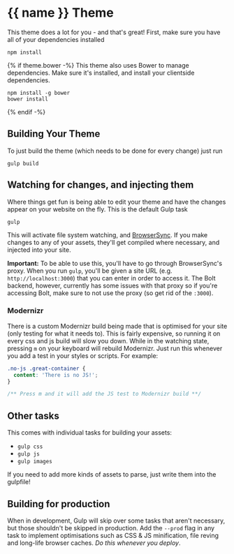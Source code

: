 # {{ name }} Theme

This theme does a lot for you - and that's great! First, make sure you have all of your dependencies installed

    npm install

{% if theme.bower -%}
This theme also uses Bower to manage dependencies. Make sure it's installed, and install your clientside dependencies.

    npm install -g bower
    bower install

{% endif -%}
## Building Your Theme

To just build the theme (which needs to be done for every change) just run

    gulp build

## Watching for changes, and injecting them

Where things get fun is being able to edit your theme and have the changes appear on your website on the fly. This is the default Gulp task

    gulp

This will activate file system watching, and [BrowserSync](http://browsersync.io). If you make changes to any of your assets, they'll get compiled where necessary, and injected into your site.

**Important:** To be able to use this, you'll have to go through BrowserSync's proxy. When you run `gulp`, you'll be given a site URL (e.g. `http://localhost:3000`) that you can enter in order to access it. The Bolt backend, however, currently has some issues with that proxy so if you're accessing Bolt, make sure to not use the proxy (so get rid of the `:3000`).

### Modernizr

There is a custom Modernizr build being made that is optimised for your site (only testing for what it needs to). This is fairly expensive, so running it on every css and js build will slow you down. While in the watching state, pressing `m` on your keyboard will rebuild Modernizr. Just run this whenever you add a test in your styles or scripts. For example:

```css
.no-js .great-container {
  content: 'There is no JS!';
}

/** Press m and it will add the JS test to Modernizr build **/
```

## Other tasks

This comes with individual tasks for building your assets:

- `gulp css`
- `gulp js`
- `gulp images`

If you need to add more kinds of assets to parse, just write them into the gulpfile!

## Building for production

When in development, Gulp will skip over some tasks that aren't necessary, but those shouldn't be skipped in production. Add the `--prod` flag in any task to implement optimisations such as CSS & JS minification, file reving and long-life browser caches. *Do this whenever you deploy*.
